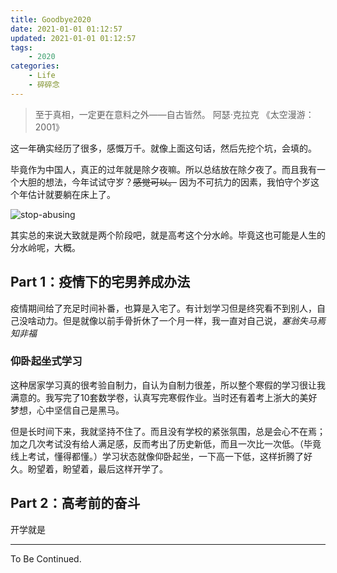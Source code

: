 ```yaml
---
title: Goodbye2020
date: 2021-01-01 01:12:57
updated: 2021-01-01 01:12:57
tags:
	- 2020
categories:
	- Life
	- 碎碎念
---
```


> 至于真相，一定更在意料之外——自古皆然。  阿瑟·克拉克 《太空漫游：2001》

这一年确实经历了很多，感慨万千。就像上面这句话，然后先挖个坑，会填的。

毕竟作为中国人，真正的过年就是除夕夜嘛。所以总结放在除夕夜了。而且我有一个大胆的想法，今年试试守岁？~~感觉可以。~~ 因为不可抗力的因素，我怕守个岁这个年估计就要躺在床上了。

![stop-abusing](https://img.inzamz.top/expression/stop-abusing.jpg)

<!-- more -->

其实总的来说大致就是两个阶段吧，就是高考这个分水岭。毕竟这也可能是人生的分水岭呢，大概。

## Part 1：疫情下的宅男养成办法
疫情期间给了充足时间补番，也算是入宅了。有计划学习但是终究看不到别人，自己没啥动力。但是就像以前手骨折休了一个月一样，我一直对自己说，*塞翁失马焉知非福*

### 仰卧起坐式学习

这种居家学习真的很考验自制力，自认为自制力很差，所以整个寒假的学习很让我满意的。我写完了10套数学卷，认真写完寒假作业。当时还有着考上浙大的美好梦想，心中坚信自己是黑马。

但是长时间下来，我就坚持不住了。而且没有学校的紧张氛围，总是会心不在焉；加之几次考试没有给人满足感，反而考出了历史新低，而且一次比一次低。（毕竟线上考试，懂得都懂。）学习状态就像仰卧起坐，一下高一下低，这样折腾了好久。盼望着，盼望着，最后这样开学了。
## Part 2：高考前的奋斗
开学就是


---

To Be Continued.

<!-- Q.E.D. -->